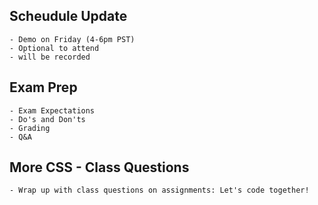 ## Scheudule Update ##
    - Demo on Friday (4-6pm PST)
    - Optional to attend
    - will be recorded

## Exam Prep ##
    - Exam Expectations
    - Do's and Don'ts
    - Grading
    - Q&A

## More CSS - Class Questions ##
    - Wrap up with class questions on assignments: Let's code together!